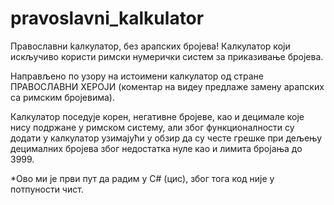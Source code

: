 # pravoslavni_kalkulator
Православни kалкулатор, без арапских бројева!
Калкулатор који искључиво користи римски нумерички систем за приказивање бројева.

Направљено по узору на истоимени калкулатор од стране ПРАВОСЛАВНИ ХЕРОЈИ (коментар на видеу предлаже замену арапских са римским бројевима).

Калкулатор поседује корен, негативне бројеве, као и децимале које нису подржане у римском систему, али због функционалности су додати у калкулатор узимајући у обзир
да су честе грешке при дељењу децималних бројева због недостатка нуле као и лимита бројања до 3999.

*Ово ми је први пут да радим у C# (цис), због тога код није у потпуности чист.
